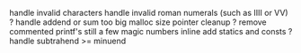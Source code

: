handle invalid characters
handle invalid roman numerals (such as IIII or VV) ?
handle addend or sum too big
malloc size
pointer cleanup ?
remove commented printf's
still a few magic numbers inline
add statics and consts ?
handle subtrahend >= minuend